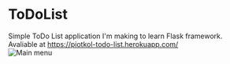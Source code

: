 # ToDoList
Simple ToDo List application I'm making to learn Flask framework. \
Avaliable at https://piotkol-todo-list.herokuapp.com/ \
![Main menu](/img/menu.png.png)
